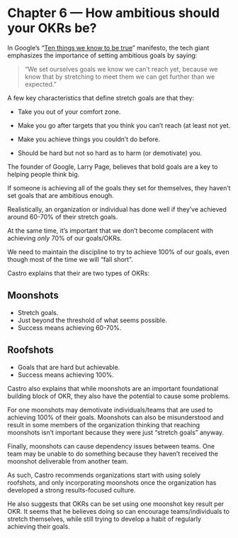 # Chapter 6 — How ambitious should your OKRs be?

In Google’s “[Ten things we know to be true](https://www.google.com/about/philosophy.html)” manifesto, the tech giant emphasizes the importance of setting ambitious goals by saying:
> “We set ourselves goals we know we can’t reach yet, because we know that by stretching to meet them we can get further than we expected.”

A few key characteristics that define stretch goals are that they:

* Take you out of your comfort zone.

* Make you go after targets that you think you can’t reach (at least not yet.

* Make you achieve things you couldn’t do before.

* Should be hard but not so hard as to harm (or demotivate) you.

The founder of Google, Larry Page, believes that bold goals are a key to helping people think big.

If someone is achieving all of the goals they set for themselves, they haven’t set goals that are ambitious enough. 

Realistically, an organization or individual has done well if they’ve achieved around 60-70% of their stretch goals.

At the same time, it’s important that we don’t become complacent with achieving *only* 70% of our goals/OKRs.

We need to maintain the discipline to try to achieve 100% of our goals, even though most of the time we will “fall short”.

Castro explains that their are two types of OKRs:

## Moonshots
* Stretch goals.
* Just beyond the threshold of what seems possible.
* Success means achieving 60-70%.

## Roofshots
* Goals that are hard but achievable.
* Success means achieving 100%.

Castro also explains that while moonshots are an important foundational building block of OKR, they also have the potential to cause some problems.

For one moonshots may demotivate individuals/teams that are used to achieving 100% of their goals. Moonshots can also be misunderstood and result in some members of the organization thinking that reaching moonshots isn’t important because they were just “stretch goals” anyway.

Finally, moonshots can cause dependency issues between teams. One team may be unable to do something because they haven’t received the moonshot deliverable from another team.

As such, Castro recommends organizations start with using solely roofshots, and only incorporating moonshots once the organization has developed a strong results-focused culture.

He also suggests that OKRs can be set using one moonshot key result per OKR. It seems that he believes doing so can encourage teams/individuals to stretch themselves, while still trying to develop a habit of regularly achieving their goals.
